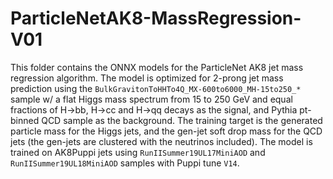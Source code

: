 # ParticleNetAK8-MassRegression-V01

This folder contains the ONNX models for the ParticleNet AK8 jet mass regression algorithm. The model is optimized for 2-prong jet mass prediction using the `BulkGravitonToHHTo4Q_MX-600to6000_MH-15to250_*` sample w/ a flat Higgs mass spectrum from 15 to 250 GeV and equal fractions of H->bb, H->cc and H->qq decays as the signal, and Pythia pt-binned QCD sample as the background. The training target is the generated particle mass for the Higgs jets, and the gen-jet soft drop mass for the QCD jets (the gen-jets are clustered with the neutrinos included). The model is trained on AK8Puppi jets using `RunIISummer19UL17MiniAOD` and `RunIISummer19UL18MiniAOD` samples with Puppi tune `V14`.